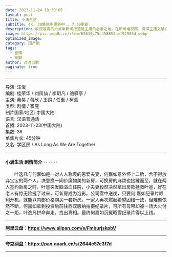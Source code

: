 ```yaml
---
date: 2023-11-24 18:30:05
layout: post
title: 小满生活
subtitle: 4K. 38集同步更新中.. 7.30更新.
description: 收视最高的六点半新闻报道是主播的必争之地。在新闻电视部，资深主播文慧心（佘诗曼饰）和梁景仁（马国明饰）分成两派、平分秋色，前者一番兴风作浪，终攀上管理层之位...
image: https://pic.imgdb.cn/item/65630c75c458853aef92986d.webp
optimized_image: 
category: 国产剧
tags:
  - 剧情
  - 家庭
author: 对酒当歌
paginate: true
---
```


---

导演: 汪俊  
编剧: 桂荣华 / 刘凤仙 / 李玥凡 / 骆驿亭 /  
主演: 秦昊 / 蒋欣 / 王鸥 / 任重 / 柯蓝  
类型: 剧情 / 家庭  
制片国家/地区: 中国大陆  
语言: 汉语普通话  
首播: 2023-11-23(中国大陆)  
集数: 38  
单集片长: 45分钟  
又名: 学区房 / As Long As We Are Together  

---

#### 小满生活 剧情简介 · · · · · ·

　　叶逸凡与何嘉如是一对人人称羡的恩爱夫妻，何嘉如意外怀上二胎，舍不得放弃宝宝的两个人，决意换一间价廉物美的新房，可换房的麻烦也接踵而至，就在两人签约新房之时，叶爸突发脑溢血住院，小夫妻毅然决然拿出房款拯救叶爸，好在老人有惊无险挺了过来，可新房成为泡影。公司雪中送炭，只要何 嘉如纪录片顺利开机，就能以内部价格购买一套新房。一家人再次燃起希望团结一致，但难题依然不断，何嘉如拿到投资后前往西双版纳拍摄纪录片，可所有母带却被一场大火付之一炬，叶逸凡拼命奔走，找出真相。最终何嘉如沉冤昭雪纪录片得以上线。

---

**阿里云盘：<https://www.alipan.com/s/FmburjskpbV>**

---

**夸克网盘：<https://pan.quark.cn/s/2644c57e3f7d>**

---
